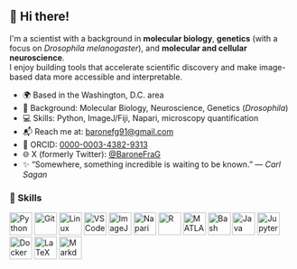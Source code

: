 ## 👋 Hi there!

I'm a scientist with a background in **molecular biology**, **genetics** (with a focus on *Drosophila melanogaster*), and **molecular and cellular neuroscience**.  
I enjoy building tools that accelerate scientific discovery and make image-based data more accessible and interpretable.

- 🌍 Based in the Washington, D.C. area  
- 🧪 Background: Molecular Biology, Neuroscience, Genetics (*Drosophila*)  
- 💻 Skills: Python, ImageJ/Fiji, Napari, microscopy quantification  
- 📬 Reach me at: [baronefg91@gmail.com](mailto:baronefg91@@gmail.com)  
- 🔗 ORCID: [0000-0003-4382-9313](https://orcid.org/0000-0003-4382-9313)  
- 🌐 X (formerly Twitter): [@BaroneFraG](https://x.com/BaroneFraG)  
- ✨ “Somewhere, something incredible is waiting to be known.” — *Carl Sagan*


### 🔧 Skills

<p align="left">
  <img src="https://cdn.jsdelivr.net/gh/devicons/devicon/icons/python/python-original.svg" height="40" alt="Python" />
  <img src="https://cdn.jsdelivr.net/gh/devicons/devicon/icons/git/git-original.svg" height="40" alt="Git" />
  <img src="https://cdn.jsdelivr.net/gh/devicons/devicon/icons/linux/linux-original.svg" height="40" alt="Linux" />
  <img src="https://cdn.jsdelivr.net/gh/devicons/devicon/icons/vscode/vscode-original.svg" height="40" alt="VS Code" />
  <img src="https://upload.wikimedia.org/wikipedia/commons/7/79/ImageJ_logo.png" height="40" alt="ImageJ/Fiji" />
  <img src="https://raw.githubusercontent.com/napari/napari/main/docs/_static/logo.png" height="40" alt="Napari" />
  <img src="https://cdn.jsdelivr.net/gh/devicons/devicon/icons/r/r-original.svg" height="40" alt="R" />
  <img src="https://cdn.jsdelivr.net/gh/devicons/devicon/icons/matlab/matlab-original.svg" height="40" alt="MATLAB" />
  <img src="https://cdn.jsdelivr.net/gh/devicons/devicon/icons/bash/bash-original.svg" height="40" alt="Bash" />
  <img src="https://cdn.jsdelivr.net/gh/devicons/devicon/icons/java/java-original.svg" height="40" alt="Java" />
  <img src="https://cdn.jsdelivr.net/gh/devicons/devicon/icons/jupyter/jupyter-original.svg" height="40" alt="Jupyter" />
  <img src="https://cdn.jsdelivr.net/gh/devicons/devicon/icons/docker/docker-original.svg" height="40" alt="Docker" />
  <img src="https://cdn.jsdelivr.net/gh/devicons/devicon/icons/latex/latex-original.svg" height="40" alt="LaTeX" />
  <img src="https://cdn.jsdelivr.net/gh/devicons/devicon/icons/markdown/markdown-original.svg" height="40" alt="Markdown" />
</p>

